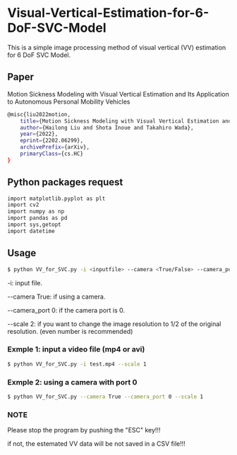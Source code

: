 # Visual-Vertical-Estimation-for-6-DoF-SVC-Model

This is a simple image processing method of visual vertical (VV) estimation for 6 DoF SVC Model.

## Paper
Motion Sickness Modeling with Visual Vertical Estimation and Its Application to Autonomous Personal Mobility Vehicles

```bash
@misc{liu2022motion,
    title={Motion Sickness Modeling with Visual Vertical Estimation and Its Application to Autonomous Personal Mobility Vehicles},
    author={Hailong Liu and Shota Inoue and Takahiro Wada},
    year={2022},
    eprint={2202.06299},
    archivePrefix={arXiv},
    primaryClass={cs.HC}
}
```

## Python packages request

```bash
import matplotlib.pyplot as plt
import cv2
import numpy as np
import pandas as pd
import sys,getopt
import datetime
```

## Usage
```bash
$ python VV_for_SVC.py -i <inputfile> --camera <True/False> --camera_port <port number> --scale <1>
```
-i: input file.

--camera True: if using a camera.

--camera_port 0: if the camera port is 0.

--scale 2: if you want to change the image resolution to 1/2 of the original resolution. (even number is recommended)

### Exmple 1: input a video file (mp4 or avi)
```bash
$ python VV_for_SVC.py -i test.mp4 --scale 1
```

### Exmple 2: using a camera with port 0
```bash
$ python VV_for_SVC.py --camera True --camera_port 0 --scale 1
```
### NOTE
Please stop the program by pushing the "ESC" key!!!

if not, the estemated VV data will be not saved in a CSV file!!!


